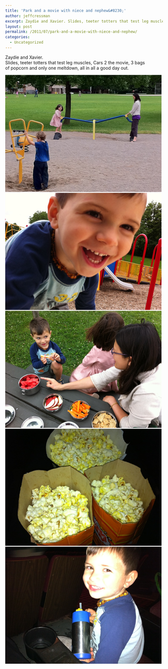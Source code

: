```yaml
---
title: 'Park and a movie with niece and nephew&#8230;'
author: jeffcressman
excerpt: Zaydie and Xavier. Slides, teeter totters that test leg muscles, Cars 2 the movie, 3 bags of popcorn and only one meltdown, all in all a good day out.
layout: post
permalink: /2011/07/park-and-a-movie-with-niece-and-nephew/
categories:
  - Uncategorized
---
```

Zaydie and Xavier.   
Slides, teeter totters that test leg muscles, Cars 2 the movie, 3 bags   
of popcorn and only one meltdown, all in all a good day out. 

<div class='p_embed p_image_embed'>
  <a href="/wp-content/uploads/2011/07/photo_1-scaled-10001.jpg"><img alt="Photo_1" height="373" src="/wp-content/uploads/2011/07/photo_1-scaled-10001.jpg?w=300" width="500" /></a><a href="/wp-content/uploads/2011/07/photo_2-scaled-1000.jpg"><img alt="Photo_2" height="373" src="/wp-content/uploads/2011/07/photo_2-scaled-1000.jpg?w=300" width="500" /></a><a href="/wp-content/uploads/2011/07/photo_3-scaled-10001.jpg"><img alt="Photo_3" height="373" src="/wp-content/uploads/2011/07/photo_3-scaled-10001.jpg?w=300" width="500" /></a><a href="/wp-content/uploads/2011/07/photo_4-scaled-1000.jpg"><img alt="Photo_4" height="373" src="/wp-content/uploads/2011/07/photo_4-scaled-1000.jpg?w=300" width="500" /></a><a href="/wp-content/uploads/2011/07/photo_5-scaled-10001.jpg"><img alt="Photo_5" height="373" src="/wp-content/uploads/2011/07/photo_5-scaled-10001.jpg?w=300" width="500" /></a>
</div>